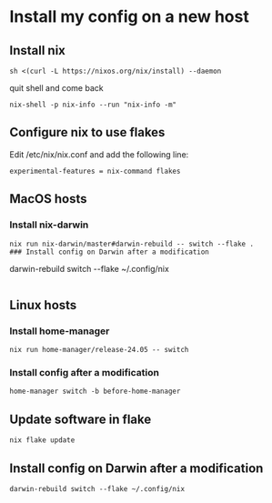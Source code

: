 # Install my config on a new host
## Install nix
```
sh <(curl -L https://nixos.org/nix/install) --daemon
```
quit shell and come back

```
nix-shell -p nix-info --run "nix-info -m"
```
## Configure nix to use flakes

Edit /etc/nix/nix.conf and add the following line:
```
experimental-features = nix-command flakes
```
## MacOS hosts
### Install nix-darwin
```
nix run nix-darwin/master#darwin-rebuild -- switch --flake .
### Install config on Darwin after a modification
```
darwin-rebuild switch --flake ~/.config/nix
```
```
## Linux hosts
### Install home-manager
```
nix run home-manager/release-24.05 -- switch 
```
### Install config after a modification
```
home-manager switch -b before-home-manager
```
## Update software in flake
```
nix flake update
```
## Install config on Darwin after a modification
```
darwin-rebuild switch --flake ~/.config/nix
```

